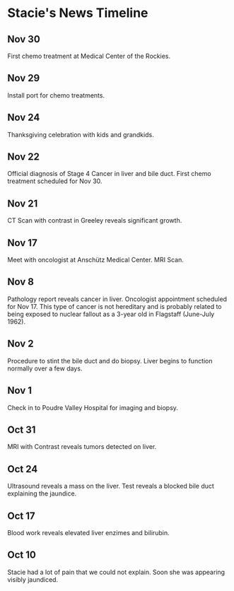 # Stacie's News Timeline

## Nov 30
First chemo treatment at Medical Center of the Rockies.  

## Nov 29
Install port for chemo treatments.

## Nov 24
Thanksgiving celebration with kids and grandkids.

## Nov 22
Official diagnosis of Stage 4 Cancer in liver and bile duct. First chemo treatment scheduled for Nov 30.

## Nov 21
CT Scan with contrast in Greeley reveals significant growth.

## Nov 17
Meet with oncologist at Anschütz Medical Center.  MRI Scan.

## Nov 8
Pathology report reveals cancer in liver.  Oncologist appointment scheduled for Nov 17.  This type of cancer is
not hereditary and is probably related to being exposed to nuclear fallout as a 3-year old in Flagstaff (June-July 1962).

## Nov 2
Procedure to stint the bile duct and do biopsy.  Liver begins to function normally over a few days.

## Nov 1
Check in to Poudre Valley Hospital for imaging and biopsy.

## Oct 31
MRI with Contrast reveals tumors detected on liver.

## Oct 24
Ultrasound reveals a mass on the liver. Test reveals a blocked bile duct explaining the jaundice.

## Oct 17
Blood work reveals elevated liver enzimes and bilirubin.

## Oct 10
Stacie had a lot of pain that we could not explain. Soon she was appearing visibly jaundiced.

